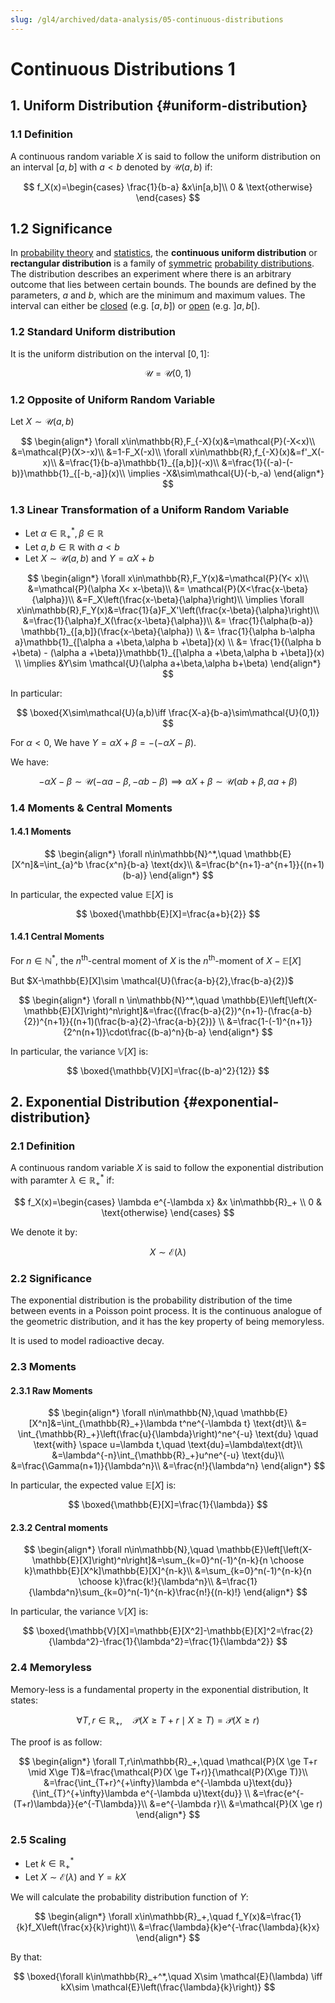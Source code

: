 ```yaml
---
slug: /gl4/archived/data-analysis/05-continuous-distributions
---
```


# Continuous Distributions 1

## 1. Uniform Distribution {#uniform-distribution}

### 1.1 Definition

A continuous random variable $X$ is said to follow the uniform distribution on an interval $[a,b]$ with $a<b$ denoted by $\mathcal{U}(a,b)$ if:

$$
f_X(x)=\begin{cases}
\frac{1}{b-a} &x\in[a,b]\\
0 & \text{otherwise}
\end{cases}
$$

## 1.2 Significance

In [probability theory](https://en.wikipedia.org/wiki/Probability_theory) and [statistics](https://en.wikipedia.org/wiki/Statistics), the **continuous uniform distribution** or **rectangular distribution** is a family of [symmetric](https://en.wikipedia.org/wiki/Symmetric_distribution) [probability distributions](https://en.wikipedia.org/wiki/Probability_distributions). The distribution describes an experiment where there is an arbitrary outcome that lies between certain bounds. The bounds are defined by the parameters, _a_ and _b_, which are the minimum and maximum values. The interval can either be [closed](https://en.wikipedia.org/wiki/Closed_interval) (e.g. $[a,b]$) or [open](https://en.wikipedia.org/wiki/Open_Interval) (e.g. $]a,b[$).

### 1.2 Standard Uniform distribution

It is the uniform distribution on the interval $[0,1]$:

$$
\mathcal{U}=\mathcal{U}(0,1)
$$

### 1.2 Opposite of Uniform Random Variable

Let $X \sim \mathcal{U}(a,b)$

$$
\begin{align*}
\forall x\in\mathbb{R},F_{-X}(x)&=\mathcal{P}(-X<x)\\
&=\mathcal{P}(X>-x)\\
&=1-F_X(-x)\\
\forall x\in\mathbb{R},f_{-X}(x)&=f'_X(-x)\\
&=\frac{1}{b-a}\mathbb{1}_{[a,b]}(-x)\\
&=\frac{1}{(-a)-(-b)}\mathbb{1}_{[-b,-a]}(x)\\
\implies -X&\sim\mathcal{U}(-b,-a)
\end{align*}
$$

### 1.3 Linear Transformation of a Uniform Random Variable

- Let $\alpha \in\mathbb{R}_+^*,\beta\in\mathbb{R}$
- Let $a,b\in\mathbb{R}$ with $a<b$
- Let $X\sim \mathcal{U}(a,b)$ and $Y=\alpha X+b$

$$
\begin{align*}
\forall x\in\mathbb{R},F_Y(x)&=\mathcal{P}(Y< x)\\
&=\mathcal{P}(\alpha X< x-\beta)\\
&= \mathcal{P}(X<\frac{x-\beta}{\alpha})\\
&=F_X\left(\frac{x-\beta}{\alpha}\right)\\
\implies \forall x\in\mathbb{R},F_Y(x)&=\frac{1}{a}F_X'\left(\frac{x-\beta}{\alpha}\right)\\
&=\frac{1}{\alpha}f_X(\frac{x-\beta}{\alpha})\\
&= \frac{1}{\alpha(b-a)} \mathbb{1}_{[a,b]}(\frac{x-\beta}{\alpha}) \\
&= \frac{1}{\alpha b-\alpha a}\mathbb{1}_{[\alpha a +\beta,\alpha b +\beta]}(x) \\
&= \frac{1}{(\alpha b +\beta) - (\alpha a +\beta)}\mathbb{1}_{[\alpha a +\beta,\alpha b +\beta]}(x) \\
\implies &Y\sim \mathcal{U}(\alpha a+\beta,\alpha b+\beta)
\end{align*}
$$

In particular:

$$
\boxed{X\sim\mathcal{U}(a,b)\iff \frac{X-a}{b-a}\sim\mathcal{U}(0,1)}
$$

For $\alpha < 0$, We have $Y=\alpha X+\beta=-\left(-\alpha X-\beta\right).$

We have:

$$
-\alpha X -\beta \sim \mathcal{U}(-\alpha a-\beta,-\alpha b-\beta) \implies \alpha X+\beta \sim\mathcal{U}(\alpha b+\beta,\alpha a+\beta)
$$

### 1.4 Moments & Central Moments

#### 1.4.1 Moments

$$
\begin{align*} \forall n\in\mathbb{N}^*,\quad \mathbb{E}[X^n]&=\int_{a}^b \frac{x^n}{b-a} \text{dx}\\
&=\frac{b^{n+1}-a^{n+1}}{(n+1)(b-a)}
\end{align*}
$$

In particular, the expected value $\mathbb{E}[X]$ is

$$
\boxed{\mathbb{E}[X]=\frac{a+b}{2}}
$$

#### 1.4.1 Central Moments

For $n\in\mathbb{N}^*$, the $n^\text{th}$-central moment of $X$ is the $n^\text{th}$-moment of $X-\mathbb{E}[X]$

But $X-\mathbb{E}[X]\sim \mathcal{U}(\frac{a-b}{2},\frac{b-a}{2})$

$$
\begin{align*} \forall n \in\mathbb{N}^*,\quad \mathbb{E}\left[\left(X-\mathbb{E}[X]\right)^n\right]&=\frac{(\frac{b-a}{2})^{n+1}-(\frac{a-b}{2})^{n+1}}{(n+1)(\frac{b-a}{2}-\frac{a-b}{2})} \\
&=\frac{1-(-1)^{n+1}}{2^n(n+1)}\cdot\frac{(b-a)^n}{b-a}
\end{align*}
$$

In particular, the variance $\mathbb{V}[X]$ is:

$$
\boxed{\mathbb{V}[X]=\frac{(b-a)^2}{12}}
$$

## 2. Exponential Distribution {#exponential-distribution}

### 2.1 Definition

A continuous random variable $X$ is said to follow the exponential distribution with paramter $\lambda\in\mathbb{R}_+^*$ if:

$$
f_X(x)=\begin{cases}
\lambda e^{-\lambda x} &x \in\mathbb{R}_+ \\
0 & \text{otherwise}
\end{cases}
$$

We denote it by:

$$
X \sim \mathcal{E}(\lambda)
$$

### 2.2 Significance

The exponential distribution is the probability distribution of the time between events in a Poisson point process. It is the continuous analogue of the geometric distribution, and it has the key property of being memoryless.

It is used to model radioactive decay.

### 2.3 Moments

#### 2.3.1 Raw Moments

$$
\begin{align*}
\forall n\in\mathbb{N},\quad \mathbb{E}[X^n]&=\int_{\mathbb{R}_+}\lambda t^ne^{-\lambda t} \text{dt}\\
&= \int_{\mathbb{R}_+}\left(\frac{u}{\lambda}\right)^ne^{-u} \text{du} \quad \text{with} \space u=\lambda t,\quad \text{du}=\lambda\text{dt}\\
&=\lambda^{-n}\int_{\mathbb{R}_+}u^ne^{-u} \text{du}\\
&=\frac{\Gamma(n+1)}{\lambda^n}\\
&=\frac{n!}{\lambda^n}
\end{align*}
$$

In particular, the expected value $\mathbb{E}[X]$ is:

$$
\boxed{\mathbb{E}[X]=\frac{1}{\lambda}}
$$

#### 2.3.2 Central moments

$$
\begin{align*}
\forall n\in\mathbb{N},\quad \mathbb{E}\left[\left(X-\mathbb{E}[X]\right)^n\right]&=\sum_{k=0}^n(-1)^{n-k}{n \choose k}\mathbb{E}[X^k]\mathbb{E}[X]^{n-k}\\
&=\sum_{k=0}^n(-1)^{n-k}{n \choose k}\frac{k!}{\lambda^n}\\
&=\frac{1}{\lambda^n}\sum_{k=0}^n(-1)^{n-k}\frac{n!}{(n-k)!}
\end{align*}
$$

In particular, the variance $\mathbb{V}[X]$ is:

$$
\boxed{\mathbb{V}[X]=\mathbb{E}[X^2]-\mathbb{E}[X]^2=\frac{2}{\lambda^2}-\frac{1}{\lambda^2}=\frac{1}{\lambda^2}}
$$

### 2.4 Memoryless

Memory-less is a fundamental property in the exponential distribution, It states:

$$
\forall T,r\in\mathbb{R}_+,\quad \mathcal{P}(X \ge T+r \mid X\ge T)=\mathcal{P}(X\ge r)
$$

The proof is as follow:

$$
\begin{align*}
\forall T,r\in\mathbb{R}_+,\quad \mathcal{P}(X \ge T+r \mid X\ge T)&=\frac{\mathcal{P}(X \ge T+r)}{\mathcal{P}(X\ge T)}\\
&=\frac{\int_{T+r}^{+\infty}\lambda e^{-\lambda u}\text{du}}{\int_{T}^{+\infty}\lambda e^{-\lambda u}\text{du}} \\
&=\frac{e^{-(T+r)\lambda}}{e^{-T\lambda}}\\
&=e^{-\lambda r}\\
&=\mathcal{P}(X \ge r)
\end{align*}
$$

### 2.5 Scaling

- Let $k\in\mathbb{R}_+^*$
- Let $X\sim \mathcal{E}(\lambda)$ and $Y=kX$

We will calculate the probability distribution function of $Y:$

$$
\begin{align*}
\forall x\in\mathbb{R}_+,\quad f_Y(x)&=\frac{1}{k}f_X\left(\frac{x}{k}\right)\\
&=\frac{\lambda}{k}e^{-\frac{\lambda}{k}x}
\end{align*}
$$

By that:

$$
\boxed{\forall k\in\mathbb{R}_+^*,\quad X\sim \mathcal{E}(\lambda) \iff kX\sim \mathcal{E}\left(\frac{\lambda}{k}\right)}
$$
